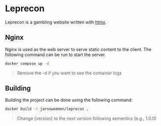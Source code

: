 # Leprecon

Leprecon is a gambling website written with [htmx](https://htmx.org/).

## Nginx

Nginx is used as the web server to serve static content to the client. The following command can be run to start the server.

```bash
docker compose up -d
```

> Remove the -d if you want to see the container logs

## Building

Building the project can be done using the following command:

```bash
docker build -t jarnoweemen/leprecon .
```

> Change {version} to the next version following sementics (e.g., 1.0.0)
